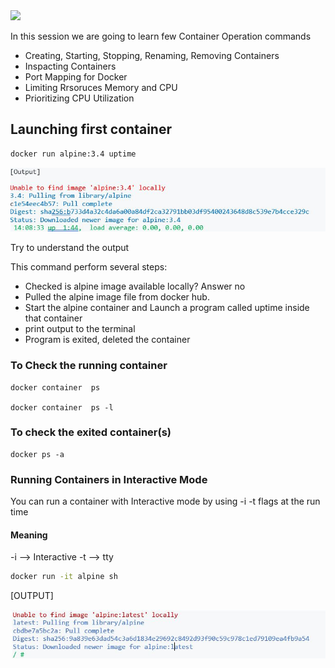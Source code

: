 <img src="images/c4logo.png">

In this session we are going to learn few Container Operation commands

  * Creating, Starting, Stopping, Renaming, Removing Containers 
  * Inspacting Containers
  * Port Mapping for Docker  
  * Limiting Rrsoruces Memory and CPU
  * Prioritizing CPU Utilization


## Launching first container
```bash
docker run alpine:3.4 uptime

```

<img src="images/docker-run-output.JPG">

Try to understand the output

This command perform several steps:
* Checked is alpine image available locally? Answer no
* Pulled the alpine image file from docker hub. 
* Start the alpine container and Launch a program called uptime inside that container
* print output to the terminal
* Program is exited, deleted the container

### To Check the running container
```
docker container  ps

docker container  ps -l
```

### To check the exited container(s)
```
docker ps -a
```

### Running Containers in Interactive Mode

You can run a container with Interactive mode by using -i -t flags at the run time 
#### Meaning 
-i --> Interactive
-t --> tty

```bash
docker run -it alpine sh
```

[OUTPUT]

<img src="images/docker-run-with-flag-output.JPG">

